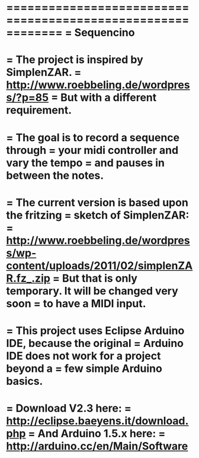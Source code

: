 ============================================================
= Sequencino
============================================================
= The project is inspired by SimplenZAR.
= http://www.roebbeling.de/wordpress/?p=85
= But with a different requirement.
=
= The goal is to record a sequence through
= your midi controller and vary the tempo
= and pauses in between the notes.
=
= The current version is based upon the fritzing
= sketch of SimplenZAR:
= http://www.roebbeling.de/wordpress/wp-content/uploads/2011/02/simplenZAR.fz_.zip
= But that is only temporary. It will be changed very soon
= to have a MIDI input.
=
= This project uses Eclipse Arduino IDE, because the original
= Arduino IDE does not work for a project beyond a 
= few simple Arduino basics.
=
= Download V2.3 here:
= http://eclipse.baeyens.it/download.php
= And Arduino 1.5.x here:
= http://arduino.cc/en/Main/Software
============================================================
